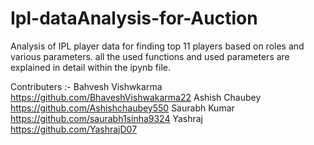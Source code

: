 # Ipl-dataAnalysis-for-Auction
Analysis of IPL player data for finding top 11 players based on roles and various parameters.
all the used functions and used parameters are explained in detail within the ipynb file.

Contributers :- Bahvesh Vishwkarma https://github.com/BhaveshVishwakarma22
                Ashish Chaubey  https://github.com/Ashishchaubey550
                Saurabh Kumar   https://github.com/saurabh1sinha9324
                Yashraj        https://github.com/YashrajD07
